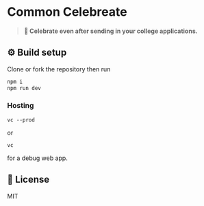 # Common Celebreate
> **🎉 Celebrate even after sending in your college applications.**

## ⚙️ Build setup

Clone or fork the repository then run

```bash
npm i
npm run dev
```

### Hosting
```
vc --prod
```

or

```
vc
```
for a debug web app.

## 📜 License

MIT